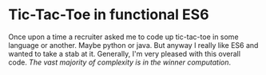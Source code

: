 # Tic-Tac-Toe in functional ES6

Once upon a time a recruiter asked me to code up tic-tac-toe in some language or another. Maybe python or java. But anyway I really like ES6 and wanted to take a stab at it. Generally, I'm very pleased with this overall code. *The vast majority of complexity is in the winner computation*.